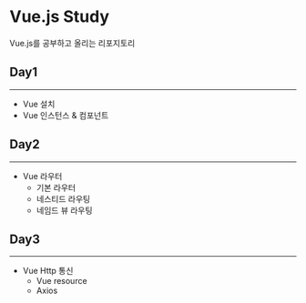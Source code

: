 Vue.js Study
===

Vue.js를 공부하고 올리는 리포지토리

## Day1
---
* Vue 설치
* Vue 인스턴스 & 컴포넌트

## Day2
---
* Vue 라우터
    * 기본 라우터
    * 네스티드 라우팅
    * 네임드 뷰 라우팅

## Day3
---
* Vue Http 통신
    * Vue resource
    * Axios    